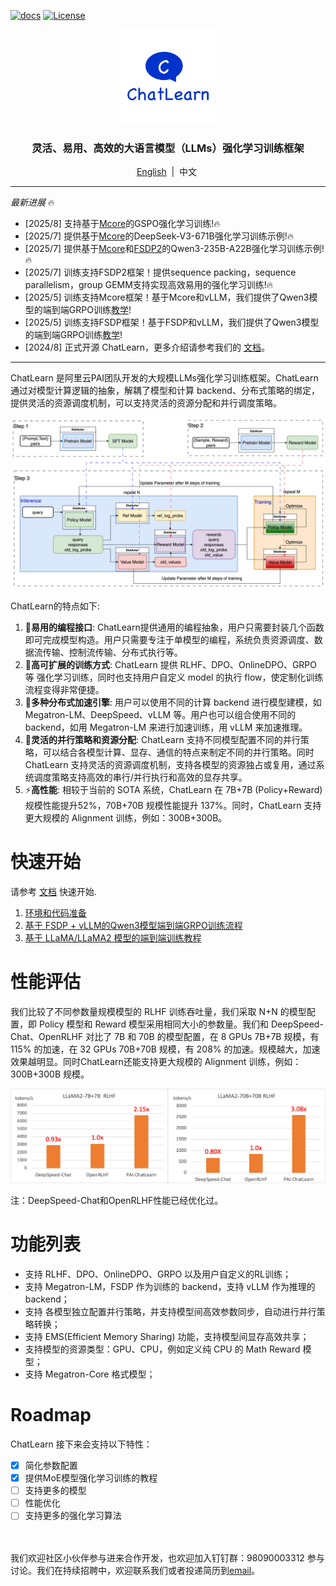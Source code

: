 
[![docs](https://img.shields.io/badge/docs-latest-brightgreen.svg)](https://chatlearn.readthedocs.io/zh-cn/latest/)
[![License](https://img.shields.io/badge/License-Apache%202.0-blue.svg)](https://github.com/alibaba/ChatLearn/blob/main/LICENSE)

<p align="center">
  <picture>
    <img alt="ChatLearn" src="docs/images/logo.jpg" width=30%>
  </picture>
</p>

<h3 align="center">
灵活、易用、高效的大语言模型（LLMs）强化学习训练框架
</h3>
<p align="center">
        <a href="README.md">English</a>&nbsp |  &nbsp中文&nbsp
</p>

---

*最新进展* 🔥
- [2025/8] 支持基于[Mcore](scripts/train_mcore_vllm_qwen3_30b_gspo.sh)的GSPO强化学习训练!🔥
- [2025/7] 提供基于[Mcore](scripts/train_mcore_vllm_deepseek_v3_671b_grpo.sh)的DeepSeek-V3-671B强化学习训练示例!🔥
- [2025/7] 提供基于[Mcore](scripts/train_mcore_vllm_qwen3_235b_grpo.sh)和[FSDP2](scripts/train_fsdp_vllm_qwen3_235b_a22b_grpo.sh)的Qwen3-235B-A22B强化学习训练示例!🔥
- [2025/7] 训练支持FSDP2框架！提供sequence packing，sequence parallelism，group GEMM支持实现高效易用的强化学习训练!🔥
- [2025/5] 训练支持Mcore框架！基于Mcore和vLLM，我们提供了Qwen3模型的端到端GRPO训练[教学](docs/en/tutorial/tutorial_grpo_mcore.md)!
- [2025/5] 训练支持FSDP框架！基于FSDP和vLLM，我们提供了Qwen3模型的端到端GRPO训练[教学](docs/en/tutorial/tutorial_grpo_fsdp.md)!
- [2024/8] 正式开源 ChatLearn，更多介绍请参考我们的 [文档](docs/zh/chatlearn.md)。

---

ChatLearn 是阿里云PAI团队开发的大规模LLMs强化学习训练框架。ChatLearn 通过对模型计算逻辑的抽象，解耦了模型和计算 backend、分布式策略的绑定，提供灵活的资源调度机制，可以支持灵活的资源分配和并行调度策略。

![RLHF Flow](docs/images/rlhf.png)

ChatLearn的特点如下:
1. 🚀**易用的编程接口**: ChatLearn提供通用的编程抽象，用户只需要封装几个函数即可完成模型构造。用户只需要专注于单模型的编程，系统负责资源调度、数据流传输、控制流传输、分布式执行等。
2. 🔧**高可扩展的训练方式**: ChatLearn 提供 RLHF、DPO、OnlineDPO、GRPO 等 强化学习训练，同时也支持用户自定义 model 的执行 flow，使定制化训练流程变得非常便捷。
3. 🔄**多种分布式加速引擎**: 用户可以使用不同的计算 backend 进行模型建模，如 Megatron-LM、DeepSpeed、vLLM 等。用户也可以组合使用不同的 backend，如用 Megatron-LM 来进行加速训练，用 vLLM 来加速推理。
4. 🎯**灵活的并行策略和资源分配**: ChatLearn 支持不同模型配置不同的并行策略，可以结合各模型计算、显存、通信的特点来制定不同的并行策略。同时 ChatLearn 支持灵活的资源调度机制，支持各模型的资源独占或复用，通过系统调度策略支持高效的串行/并行执行和高效的显存共享。
5. ⚡**高性能**: 相较于当前的 SOTA 系统，ChatLearn 在 7B+7B (Policy+Reward) 规模性能提升52%，70B+70B 规模性能提升 137%。同时，ChatLearn 支持更大规模的 Alignment 训练，例如：300B+300B。

# 快速开始

请参考 [文档](https://chatlearn.readthedocs.io/zh-cn/latest/) 快速开始.

1. [环境和代码准备](docs/zh/installation.md)
2. [基于 FSDP + vLLM的Qwen3模型端到端GRPO训练流程](docs/zh/tutorial/tutorial_grpo_fsdp.md)
3. [基于 LLaMA/LLaMA2 模型的端到端训练教程](docs/zh/tutorial/tutorial_llama2.md)


# 性能评估

我们比较了不同参数量规模模型的 RLHF 训练吞吐量，我们采取 N+N 的模型配置，即 Policy 模型和 Reward 模型采用相同大小的参数量。我们和 DeepSpeed-Chat、OpenRLHF 对比了 7B 和 70B 的模型配置，在 8 GPUs 7B+7B 规模，有 115% 的加速，在 32 GPUs 70B+70B 规模，有 208% 的加速。规模越大，加速效果越明显。同时ChatLearn还能支持更大规模的 Alignment 训练，例如：300B+300B 规模。


![Compare Performance](docs/images/perf.png)

注：DeepSpeed-Chat和OpenRLHF性能已经优化过。

# 功能列表

- 支持 RLHF、DPO、OnlineDPO、GRPO 以及用户自定义的RL训练；
- 支持 Megatron-LM，FSDP 作为训练的 backend，支持 vLLM 作为推理的 backend；
- 支持 各模型独立配置并行策略，并支持模型间高效参数同步，自动进行并行策略转换；
- 支持 EMS(Efficient Memory Sharing) 功能，支持模型间显存高效共享；
- 支持模型的资源类型：GPU、CPU，例如定义纯 CPU 的 Math Reward 模型；
- 支持 Megatron-Core 格式模型；

# Roadmap

ChatLearn 接下来会支持以下特性：
- [X] 简化参数配置
- [X] 提供MoE模型强化学习训练的教程
- [ ] 支持更多的模型
- [ ] 性能优化
- [ ] 支持更多的强化学习算法

<br><br>
我们欢迎社区小伙伴参与进来合作开发，也欢迎加入钉钉群：98090003312 参与讨论。我们在持续招聘中，欢迎联系我们或者投递简历到[email](mailto:wanglin.zj@alibaba-inc.com)。
